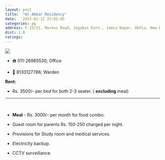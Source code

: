 ```yaml
---
layout: post
title:  "Al-Akbar Residency"
date:   2015-01-12 22:02:45
categories: pg
address: F-15/11, Markaz Road, Jogabai Extn., Jamia Nagar, Okhla, New Delhi-110025.
dist: 1.8
ratings:
---
```


<a href="https://www.google.co.in/maps/place/Al+Akbar+Hotel,+Shop+No.+P-88/@28.569758,77.287349,17z/data=!3m1!4b1!4m2!3m1!1s0x390ce47632d1b203:0xde45325de709eb04?hl=en">
        <img src="https://maps.googleapis.com/maps/api/staticmap?visible=Jamia+Millia+Islamia&amp;size=640x300&amp;scale=2&amp;maptype=roadmap&amp;markers=%7Ccolor:red%7Clabel:A%7C28.569739, 77.287375&amp;markers=size:mid|color:green%7Clabel:FET%7C28.5606083,77.2790183&amp;markers=size:mid|color:green%7Clabel:FET%7C28.561075,77.280960&amp;path=color:0x0000ff|weight:3|28.560646, 77.278812|28.560957, 77.280423|28.560938, 77.280745|28.560919, 77.281539|28.560976, 77.282375|28.561032, 77.282998|28.561315, 77.283749|28.561296, 77.283834|28.561334, 77.283770|28.561522, 77.284349|28.561635, 77.284585|28.561880, 77.285122|28.561937, 77.285379|28.562201, 77.285894|28.562634, 77.286152|28.563068, 77.286474|28.563595, 77.286946|28.563784, 77.287203|28.564368, 77.287718|28.564707, 77.288190|28.564801, 77.288448|28.565329, 77.288555|28.565650, 77.288641|28.566026, 77.288941|28.566573, 77.288641|28.566874, 77.288298|28.567138, 77.288362|28.567138, 77.288105|28.567289, 77.287869|28.567779, 77.288083|28.568250, 77.288341|28.568778, 77.288491|28.569268, 77.288362|28.569306, 77.288147|28.569739, 77.287375" />
</a>

* :phone: 011-26985530; Office

* :iphone: 8130127786; Warden


**Rent:**

* Rs. 3500/- per bed for both 2-3 seater. ( **excluding** meal)

<hr><br>

*  **Meal** - Rs. 3000/- per month for food combo.

* Guest room for parents  Rs. 150-250 charged per night.

* Provisions for Study room  and medical services.

* Electricity backup.

* CCTV surveillance.